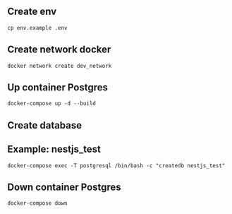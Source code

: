 ## Create env
```
cp env.example .env
```
## Create network docker
```
docker network create dev_network
```
## Up container Postgres
```
docker-compose up -d --build
```
## Create database
## Example: nestjs_test
```
docker-compose exec -T postgresql /bin/bash -c "createdb nestjs_test"
```
## Down container Postgres
```
docker-compose down
```